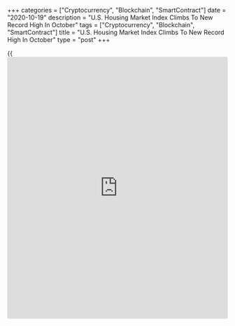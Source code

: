 +++
categories = ["Cryptocurrency", "Blockchain", "SmartContract"]
date = "2020-10-19"
description = "U.S. Housing Market Index Climbs To New Record High In October"
tags = ["Cryptocurrency", "Blockchain", "SmartContract"]
title = "U.S. Housing Market Index Climbs To New Record High In October"
type = "post"
+++

{{<iframe id="large-banner" src="https://www.bounty.group/#slide=24.0" width="100%" height="600" scrolling="no" style="border: 0px solid rgb(216, 221, 230); border-radius: 3px;">}}

Homebuilder confidence in the U.S. climbed to another new record high in
the month of October, according to a report released by the National
Association of Home Builders on Monday.

The report said the NAHB/Wells Fargo Housing Market Index rose to 85 in
October from 83 in September. Economists had expected the index to come
in unchanged.

"Traffic remains high and record-low interest rates are keeping demand
strong as the concept of 'home' has taken on renewed importance for
work, study and other purposes in the Covid era," said NAHB Chairman
Chuck Fowke.

He added, "However, it is becoming increasingly challenging to build
affordable homes as shortages of lots, labor, lumber and other key
building materials are lengthening construction times."

The unexpected increase by the housing market index came as all the HMI
indices posted or matched their highest readings ever.

The index gauging current sales conditions rose two points to 90, the
component measuring sales expectations in the next six months increased
three points to 88 and the measure charting traffic of prospective
buyers held steady at 74.

On Tuesday, the Commerce Department is scheduled to release its report
on new residential construction in the month of September.

For comments and feedback [contact](https://www.playgroundfx.com/contact/): editorial@rtt[news](https://www.letsplayfx.com/blog/forex-news-website/).com

[Economic News][1]

 **What parts of the world are seeing the best (and worst) economic
performances lately? Click[here][2] to check out our [Econ Scorecard][2]
and find out! See up-to-the-moment [ranking](https://www.playgroundfx.com/blog/crypto-exchange-ranking/)s for the best and worst
performers in [GDP][3], [unemployment rate][4], [inflation][5] and much
more.**

   1. www.rtt[news](https://www.letsplayfx.com/blog/forex-news-website/).com/Content/EconomicNews.aspx
   2. www.rtt[news](https://www.letsplayfx.com/blog/forex-news-website/).com/economic-scorecard/world-rank/industrial-production/highest-performance.aspx
   3. www.rtt[news](https://www.letsplayfx.com/blog/forex-news-website/).com/economic-scorecard/world-rank/GDP/highest-performance.aspx
   4. www.rtt[news](https://www.letsplayfx.com/blog/forex-news-website/).com/economic-scorecard/world-rank/unemployment-rate/lowest-performance.aspx
   5. www.rtt[news](https://www.letsplayfx.com/blog/forex-news-website/).com/economic-scorecard/world-rank/CPI/highest-performance.aspx